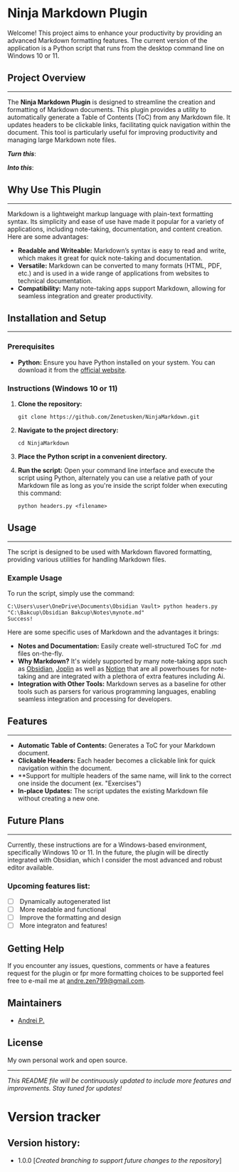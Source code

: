 # Ninja Markdown Plugin

Welcome! This project aims to enhance your productivity by providing an advanced Markdown formatting features. The current version of the application is a Python script that runs from the desktop command line on Windows 10 or 11.

## Project Overview

---

The **Ninja Markdown Plugin** is designed to streamline the creation and formatting of Markdown documents. This plugin provides a utility to automatically generate a Table of Contents (ToC) from any Markdown file. It updates headers to be clickable links, facilitating quick navigation within the document. This tool is particularly useful for improving productivity and managing large Markdown note files.

_**Turn this**_:

_**Into this**_: 

## Why Use This Plugin

---

Markdown is a lightweight markup language with plain-text formatting syntax. Its simplicity and ease of use have made it popular for a variety of applications, including note-taking, documentation, and content creation. Here are some advantages:

- **Readable and Writeable:** Markdown’s syntax is easy to read and write, which makes it great for quick note-taking and documentation.
- **Versatile:** Markdown can be converted to many formats (HTML, PDF, etc.) and is used in a wide range of applications from websites to technical documentation.
- **Compatibility:** Many note-taking apps support Markdown, allowing for seamless integration and greater productivity.

## Installation and Setup

---

### Prerequisites

- **Python:** Ensure you have Python installed on your system. You can download it from the [official website](https://www.python.org/downloads/).

### Instructions (Windows 10 or 11)

1. **Clone the repository:**
    
    ```shell
    git clone https://github.com/Zenetusken/NinjaMarkdown.git
    ```
    
2. **Navigate to the project directory:**
    
    ```shell
    cd NinjaMarkdown
    ```
    
3. **Place the Python script in a convenient directory.**
    
4. **Run the script:** Open your command line interface and execute the script using Python, alternately you can use a relative path of your Markdown file as long as you're inside the script folder when executing this command:
    
    ```shell
    python headers.py <filename>
    ```

## Usage

---

The script is designed to be used with Markdown flavored formatting, providing various utilities for handling Markdown files.

### Example Usage

To run the script, simply use the command:

```shell
C:\Users\user\OneDrive\Documents\Obsidian Vault> python headers.py "C:\Bakcup\Obsidian Bakcup\Notes\mynote.md"
Success!
```

Here are some specific uses of Markdown and the advantages it brings:

- **Notes and Documentation:** Easily create well-structured ToC for .md files on-the-fly.
- **Why Markdown?** It's widely supported by many note-taking apps such as [Obsidian](https://obsidian.md/), [Joplin](https://joplinapp.org/) as well as [Notion](https://www.notion.so/desktop) that are all powerhouses for note-taking and are integrated with a plethora of extra features including Ai.
- **Integration with Other Tools:** Markdown serves as a baseline for other tools such as parsers for various programming languages, enabling seamless integration and processing for developers.

## Features

---

- **Automatic Table of Contents:** Generates a ToC for your Markdown document.
- **Clickable Headers:** Each header becomes a clickable link for quick navigation within the document.
- **Support for multiple headers of the same name, will link to the correct one inside the document (ex. "Exercises")
- **In-place Updates:** The script updates the existing Markdown file without creating a new one.

## Future Plans

---

Currently, these instructions are for a Windows-based environment, specifically Windows 10 or 11. In the future, the plugin will be directly integrated with Obsidian, which I consider the most advanced and robust editor available.

### Upcoming features list:

- [ ]  Dynamically autogenerated list
- [ ]  More readable and functional
- [ ]  Improve the formatting and design
- [ ]  More integraton and features!

## Getting Help

If you encounter any issues, questions, comments or have a features request for the plugin or fpr more formatting choices to be supported feel free to e-mail me at [andre.zen799@gmail.com](mailto:andre.zen799@gmail.com).

## Maintainers

- [Andrei P.](https://github.com/Zenetusken)

## License

My own personal work and open source.

---

_This README file will be continuously updated to include more features and improvements. Stay tuned for updates!_

# Version tracker

## Version history: 

- 1.0.0 [*Created branching to support future changes to the repository*]
